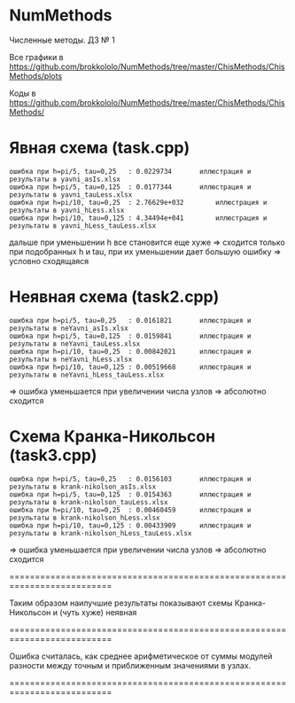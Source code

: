 # NumMethods

Численные методы. ДЗ № 1

Все графики в https://github.com/brokkololo/NumMethods/tree/master/ChisMethods/ChisMethods/plots

Коды в https://github.com/brokkololo/NumMethods/tree/master/ChisMethods/ChisMethods/


#  Явная схема (task.cpp)

	ошибка при h=pi/5, tau=0,25   : 0.0229734		иллюстрация и результаты в yavni_asIs.xlsx
	ошибка при h=pi/5, tau=0,125  : 0.0177344		иллюстрация и результаты в yavni_tauLess.xlsx
	ошибка при h=pi/10, tau=0,25  : 2.76629e+032		иллюстрация и результаты в yavni_hLess.xlsx
	ошибка при h=pi/10, tau=0,125 : 4.34494e+041		иллюстрация и результаты в yavni_hLess_tauLess.xlsx

дальше при уменьшении h все становится еще хуже
=> сходится только при подобранных h и tau, при их уменьшении дает большую ошибку => условно сходящаяся

#   Неявная схема   (task2.cpp)

	ошибка при h=pi/5, tau=0,25   : 0.0161821		иллюстрация и результаты в neYavni_asIs.xlsx
	ошибка при h=pi/5, tau=0,125  : 0.0159841		иллюстрация и результаты в neYavni_tauLess.xlsx
	ошибка при h=pi/10, tau=0,25  : 0.00842021		иллюстрация и результаты в neYavni_hLess.xlsx
	ошибка при h=pi/10, tau=0,125 : 0.00519668		иллюстрация и результаты в neYavni_hLess_tauLess.xlsx

=> ошибка уменьшается при увеличении числа узлов => абсолютно сходится


#  Схема Кранка-Никольсон  (task3.cpp)


	ошибка при h=pi/5, tau=0,25   : 0.0156103		иллюстрация и результаты в krank-nikolson_asIs.xlsx
	ошибка при h=pi/5, tau=0,125  : 0.0154363		иллюстрация и результаты в krank-nikolson_tauLess.xlsx
	ошибка при h=pi/10, tau=0,25  : 0.00460459		иллюстрация и результаты в krank-nikolson_hLess.xlsx
	ошибка при h=pi/10, tau=0,125 : 0.00433909		иллюстрация и результаты в krank-nikolson_hLess_tauLess.xlsx


=> ошибка уменьшается при увеличении числа узлов => абсолютно сходится

==========================================================================

Таким образом наилучшие результаты показывают схемы Кранка-Никольсон и (чуть хуже) неявная

==========================================================================

Ошибка считалась, как среднее арифметическое от суммы модулей разности между точным и приближенным значениями в узлах.

==========================================================================

